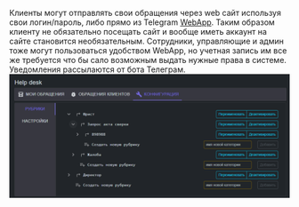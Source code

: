 Клиенты могут отправлять свои обращения через web сайт используя свои логин/пароль, либо прямо из Telegram [WebApp](https://core.telegram.org/bots/webapps). Таким образом клиенту не обязательно посещать сайт и вообще иметь аккаунт на сайте становится необязательным. Сотрудники, управляющие и админ тоже могут пользоваться удобством WebApp, но учетная запись им все же требуется что бы сало возможным выдать нужные права в системе. Уведомления рассылаются от бота Телеграм.
![рубрики](img/rubric-view.png)